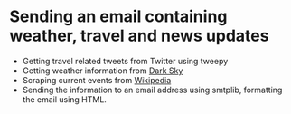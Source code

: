 # Sending an email containing weather, travel and news updates

- Getting travel related tweets from Twitter using tweepy
- Getting weather information from [Dark Sky](https://darksky.net/dev)
- Scraping current events from [Wikipedia](https://en.m.wikipedia.org/wiki/Portal:Current_events)
- Sending the information to an email address using smtplib, formatting the email using HTML.
